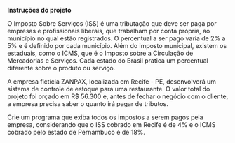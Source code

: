 **Instruções do projeto**

O Imposto Sobre Serviços (ISS) é uma tributação que deve ser paga por empresas e profissionais liberais, que trabalham por conta própria, ao município no qual estão registrados. O percentual a ser pago varia de 2% a 5% e é definido por cada município. Além do imposto municipal, existem os estaduais, como o ICMS, que é o Imposto sobre a Circulação de Mercadorias e Serviços. Cada estado do Brasil pratica um percentual diferente sobre o produto ou serviço.

A empresa fictícia ZANPAX, localizada em Recife - PE, desenvolverá um sistema de controle de estoque para uma restaurante. O valor total do projeto foi orçado em R$ 56.300 e, antes de fechar o negócio com o cliente, a empresa precisa saber o quanto irá pagar de tributos. 

Crie um programa que exiba todos os impostos a serem pagos pela empresa, considerando que o ISS cobrado em Recife é de 4% e o ICMS cobrado pelo estado de Pernambuco é de 18%.